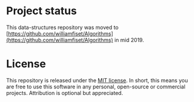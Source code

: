 # Project status

This data-structures repository was moved to [https://github.com/williamfiset/Algorithms](https://github.com/williamfiset/Algorithms) in mid 2019.

# License

This repository is released under the [MIT license](https://opensource.org/licenses/MIT). In short, this means you are free to use this software in any personal, open-source or commercial projects. Attribution is optional but appreciated.
